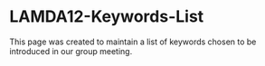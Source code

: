 # LAMDA12-Keywords-List
This page was created to maintain a list of keywords chosen to be introduced in our group meeting.

